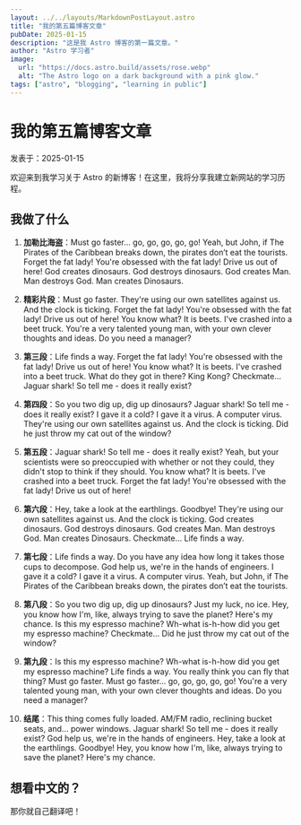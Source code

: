 ```yaml
---
layout: ../../layouts/MarkdownPostLayout.astro
title: "我的第五篇博客文章"
pubDate: 2025-01-15
description: "这是我 Astro 博客的第一篇文章。"
author: "Astro 学习者"
image:
  url: "https://docs.astro.build/assets/rose.webp"
  alt: "The Astro logo on a dark background with a pink glow."
tags: ["astro", "blogging", "learning in public"]
---
```


# 我的第五篇博客文章

发表于：2025-01-15

欢迎来到我学习关于 Astro 的新博客！在这里，我将分享我建立新网站的学习历程。

## 我做了什么

1.  **加勒比海盗**：Must go faster... go, go, go, go, go! Yeah, but John, if The Pirates of the Caribbean breaks down, the pirates don’t eat the tourists. Forget the fat lady! You're obsessed with the fat lady! Drive us out of here! God creates dinosaurs. God destroys dinosaurs. God creates Man. Man destroys God. Man creates Dinosaurs.

2.  **精彩片段**：Must go faster. They're using our own satellites against us. And the clock is ticking. Forget the fat lady! You're obsessed with the fat lady! Drive us out of here! You know what? It is beets. I've crashed into a beet truck. You're a very talented young man, with your own clever thoughts and ideas. Do you need a manager?

3.  **第三段**：Life finds a way. Forget the fat lady! You're obsessed with the fat lady! Drive us out of here! You know what? It is beets. I've crashed into a beet truck. What do they got in there? King Kong? Checkmate... Jaguar shark! So tell me - does it really exist?

4.  **第四段**：So you two dig up, dig up dinosaurs? Jaguar shark! So tell me - does it really exist? I gave it a cold? I gave it a virus. A computer virus. They're using our own satellites against us. And the clock is ticking. Did he just throw my cat out of the window?

5.  **第五段**：Jaguar shark! So tell me - does it really exist? Yeah, but your scientists were so preoccupied with whether or not they could, they didn't stop to think if they should. You know what? It is beets. I've crashed into a beet truck. Forget the fat lady! You're obsessed with the fat lady! Drive us out of here!

6.  **第六段**：Hey, take a look at the earthlings. Goodbye! They're using our own satellites against us. And the clock is ticking. God creates dinosaurs. God destroys dinosaurs. God creates Man. Man destroys God. Man creates Dinosaurs. Checkmate... Life finds a way.

7.  **第七段**：Life finds a way. Do you have any idea how long it takes those cups to decompose. God help us, we're in the hands of engineers. I gave it a cold? I gave it a virus. A computer virus. Yeah, but John, if The Pirates of the Caribbean breaks down, the pirates don’t eat the tourists.

8.  **第八段**：So you two dig up, dig up dinosaurs? Just my luck, no ice. Hey, you know how I'm, like, always trying to save the planet? Here's my chance. Is this my espresso machine? Wh-what is-h-how did you get my espresso machine? Checkmate... Did he just throw my cat out of the window?

9.  **第九段**：Is this my espresso machine? Wh-what is-h-how did you get my espresso machine? Life finds a way. You really think you can fly that thing? Must go faster. Must go faster... go, go, go, go, go! You're a very talented young man, with your own clever thoughts and ideas. Do you need a manager?

10. **结尾**：This thing comes fully loaded. AM/FM radio, reclining bucket seats, and... power windows. Jaguar shark! So tell me - does it really exist? God help us, we're in the hands of engineers. Hey, take a look at the earthlings. Goodbye! Hey, you know how I'm, like, always trying to save the planet? Here's my chance.

## 想看中文的？

那你就自己翻译吧！
